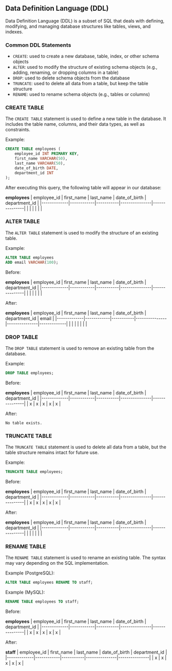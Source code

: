 ## Data Definition Language (DDL)

Data Definition Language (DDL) is a subset of SQL that deals with defining, modifying, and managing database structures like tables, views, and indexes.

### Common DDL Statements

- `CREATE`: used to create a new database, table, index, or other schema objects
- `ALTER`: used to modify the structure of existing schema objects (e.g., adding, renaming, or dropping columns in a table)
- `DROP`: used to delete schema objects from the database
- `TRUNCATE`: used to delete all data from a table, but keep the table structure
- `RENAME`: used to rename schema objects (e.g., tables or columns)

### CREATE TABLE

The `CREATE TABLE` statement is used to define a new table in the database. It includes the table name, columns, and their data types, as well as constraints.

Example:

```sql
CREATE TABLE employees (
    employee_id INT PRIMARY KEY,
    first_name VARCHAR(50),
    last_name VARCHAR(50),
    date_of_birth DATE,
    department_id INT
);
```

After executing this query, the following table will appear in our database:

**employees**
| employee_id | first_name | last_name | date_of_birth | department_id |
|-------------|------------|-----------|---------------|---------------|
|             |            |           |               |               |

### ALTER TABLE

The `ALTER TABLE` statement is used to modify the structure of an existing table.

Example:

```sql
ALTER TABLE employees
ADD email VARCHAR(100);
```

Before:

**employees**
| employee_id | first_name | last_name | date_of_birth | department_id |
|-------------|------------|-----------|---------------|---------------|
|             |            |           |               |               |

After:

**employees**
| employee_id | first_name | last_name | date_of_birth | department_id | email       |
|-------------|------------|-----------|---------------|---------------|-------------|
|             |            |           |               |               |             |

### DROP TABLE

The `DROP TABLE` statement is used to remove an existing table from the database.

Example:

```sql
DROP TABLE employees;
```

Before:

**employees**
| employee_id | first_name | last_name | date_of_birth | department_id |
|-------------|------------|-----------|---------------|---------------|
| x           |  x         | x         | x             | x             |

After:

    No table exists.

### TRUNCATE TABLE

The `TRUNCATE TABLE` statement is used to delete all data from a table, but the table structure remains intact for future use.

Example:

```sql
TRUNCATE TABLE employees;
```

Before:

**employees**
| employee_id | first_name | last_name | date_of_birth | department_id |
|-------------|------------|-----------|---------------|---------------|
| x           |  x         | x         | x             | x             |

After:

**employees**
| employee_id | first_name | last_name | date_of_birth | department_id |
|-------------|------------|-----------|---------------|---------------|
|             |            |           |               |               |

### RENAME TABLE

The `RENAME TABLE` statement is used to rename an existing table. The syntax may vary depending on the SQL implementation.

Example (PostgreSQL):

```sql
ALTER TABLE employees RENAME TO staff;
```

Example (MySQL):

```sql
RENAME TABLE employees TO staff;
```

Before:

**employees**
| employee_id | first_name | last_name | date_of_birth | department_id |
|-------------|------------|-----------|---------------|---------------|
| x           |  x         | x         | x             | x             |

After:

**staff**
| employee_id | first_name | last_name | date_of_birth | department_id |
|-------------|------------|-----------|---------------|---------------|
| x           |  x         | x         | x             | x             |
